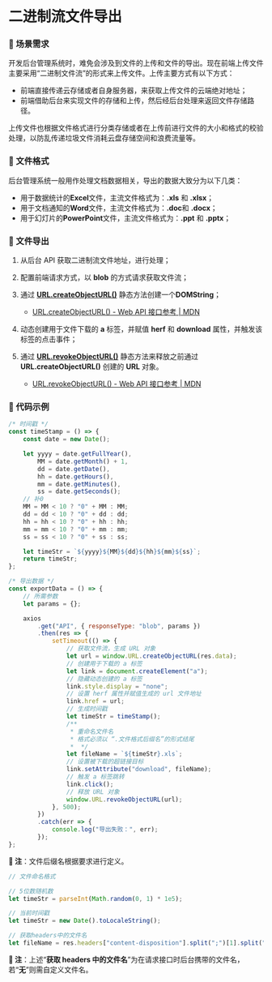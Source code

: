 # 二进制流文件导出

### 🍉 场景需求

开发后台管理系统时，难免会涉及到文件的上传和文件的导出。现在前端上传文件主要采用“二进制文件流”的形式来上传文件。上传主要方式有以下方式：

-   前端直接传递云存储或者自身服务器，来获取上传文件的云端绝对地址；
-   前端借助后台来实现文件的存储和上传，然后经后台处理来返回文件存储路径。

上传文件也根据文件格式进行分类存储或者在上传前进行文件的大小和格式的校验处理，以防乱传递垃圾文件消耗云盘存储空间和浪费流量等。

### 🍌 文件格式

后台管理系统一般用作处理文档数据相关，导出的数据大致分为以下几类：

-   用于数据统计的**Excel**文件，主流文件格式为：**.xls** 和 **.xlsx**；
-   用于文档通知的**Word**文件，主流文件格式为：**.doc**和 **.docx**；
-   用于幻灯片的**PowerPoint**文件，主流文件格式为：**.ppt** 和 **.pptx**；

### 🍊 文件导出

1. 从后台 API 获取二进制流文件地址，进行处理；
2. 配置前端请求方式，以 **blob** 的方式请求获取文件流；
3. 通过 [**URL.createObjectURL()**](https://developer.mozilla.org/zh-CN/docs/Web/API/URL/createObjectURL) 静态方法创建一个**DOMString**；

    - [URL.createObjectURL() - Web API 接口参考 | MDN](https://developer.mozilla.org/zh-CN/docs/Web/API/URL/createObjectURL)

4. 动态创建用于文件下载的 **a** 标签，并赋值 **herf** 和 **download** 属性，并触发该标签的点击事件；
5. 通过 [**URL.revokeObjectURL()**](https://developer.mozilla.org/zh-CN/docs/Web/API/URL/revokeObjectURL) 静态方法来释放之前通过 **URL.createObjectURL()** 创建的 **URL** 对象。

    - [URL.revokeObjectURL() - Web API 接口参考 | MDN](https://developer.mozilla.org/zh-CN/docs/Web/API/URL/revokeObjectURL)

### 🍎 代码示例

```javascript title="代码示例"
/* 时间戳 */
const timeStamp = () => {
	const date = new Date();

	let yyyy = date.getFullYear(),
		MM = date.getMonth() + 1,
		dd = date.getDate(),
		hh = date.getHours(),
		mm = date.getMinutes(),
		ss = date.getSeconds();
	// 补0
	MM = MM < 10 ? "0" + MM : MM;
	dd = dd < 10 ? "0" + dd : dd;
	hh = hh < 10 ? "0" + hh : hh;
	mm = mm < 10 ? "0" + mm : mm;
	ss = ss < 10 ? "0" + ss : ss;

	let timeStr = `${yyyy}${MM}${dd}${hh}${mm}${ss}`;
	return timeStr;
};

/* 导出数据 */
const exportData = () => {
	// 所需参数
	let params = {};

	axios
		.get("API", { responseType: "blob", params })
		.then(res => {
			setTimeout(() => {
				// 获取文件流，生成 URL 对象
				let url = window.URL.createObjectURL(res.data);
				// 创建用于下载的 a 标签
				let link = document.createElement("a");
				// 隐藏动态创建的 a 标签
				link.style.display = "none";
				// 设置 herf 属性并赋值生成的 url 文件地址
				link.href = url;
				// 生成时间戳
				let timeStr = timeStamp();
				/**
				 * 重命名文件名
				 * 格式必须以 “.文件格式后缀名”的形式结尾
				 *  */
				let fileName = `${timeStr}.xls`;
				// 设置被下载的超链接目标
				link.setAttribute("download", fileName);
				// 触发 a 标签跳转
				link.click();
				// 释放 URL 对象
				window.URL.revokeObjectURL(url);
			}, 500);
		})
		.catch(err => {
			console.log("导出失败：", err);
		});
};
```

**🚐 注**：文件后缀名根据要求进行定义。

```javascript title="代码示例"
// 文件命名格式

// 5位数随机数
let timeStr = parseInt(Math.random(0, 1) * 1e5);

// 当前时间戳
let timeStr = new Date().toLocaleString();

// 获取headers中的文件名
let fileName = res.headers["content-disposition"].split(";")[1].split("filename=")[1];
```

**🐻 注**：上述“**获取 headers 中的文件名**”为在请求接口时后台携带的文件名，若“**无**”则需自定义文件名。
